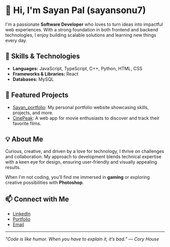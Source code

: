 # 👋 Hi, I'm Sayan Pal (sayansonu7)

I'm a passionate **Software Developer** who loves to turn ideas into impactful web experiences. With a strong foundation in both frontend and backend technologies, I enjoy building scalable solutions and learning new things every day.

## 🚀 Skills & Technologies
- **Languages:** JavaScript, TypeScript, C++, Python, HTML, CSS
- **Frameworks & Libraries:** React
- **Databases:** MySQL

## 🌟 Featured Projects
- [Sayan_portfolio](https://github.com/sayansonu7/Sayan_portfolio): My personal portfolio website showcasing skills, projects, and more.
- [CinePeak](https://github.com/sayansonu7/CinePeak): A web app for movie enthusiasts to discover and track their favorite films.

## 💡 About Me
Curious, creative, and driven by a love for technology, I thrive on challenges and collaboration. My approach to development blends technical expertise with a keen eye for design, ensuring user-friendly and visually appealing results.

When I'm not coding, you’ll find me immersed in **gaming** or exploring creative possibilities with **Photoshop**.

## 📫 Connect with Me
- [LinkedIn](https://www.linkedin.com/in/sayan-pal-969431350)
- [Portfolio](https://sayan-portfolio-7.netlify.app/)
- [Email](sayan.professional7@gmail.com) 

---

_“Code is like humor. When you have to explain it, it’s bad.” — Cory House_
